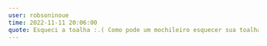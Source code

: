 ```yaml
---
user: robsoninoue
time: 2022-11-11 20:06:00
quote: Esqueci a toalha :.( Como pode um mochileiro esquecer sua toalha?
---
```

